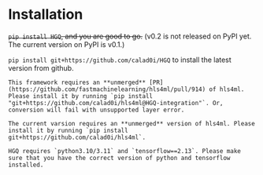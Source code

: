 # Installation

~~`pip install HGQ`, and you are good to go.~~ (v0.2 is not released on PyPI yet. The current version on PyPI is v0.1.)

`pip install git+https://github.com/calad0i/HGQ` to install the latest version from github.

```{warning}
This framework requires an **unmerged** [PR](https://github.com/fastmachinelearning/hls4ml/pull/914) of hls4ml. Please install it by running `pip install "git+https://github.com/calad0i/hls4ml@HGQ-integration"`. Or, conversion will fail with unsupported layer error.
```

```{note}
The current varsion requires an **unmerged** version of hls4ml. Please install it by running `pip install git+https://github.com/calad0i/hls4ml`.
```

```{warning}
HGQ requires `python3.10/3.11` and `tensorflow==2.13`. Please make sure that you have the correct version of python and tensorflow installed.
```
